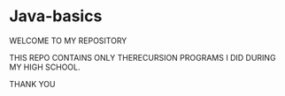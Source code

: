 # Java-basics
WELCOME TO MY REPOSITORY

THIS REPO CONTAINS ONLY THERECURSION PROGRAMS I DID DURING MY HIGH SCHOOL.

THANK YOU
